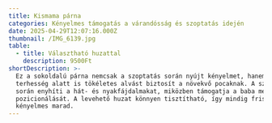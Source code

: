 ```yaml
---
title: Kismama párna
categories: Kényelmes támogatás a várandósság és szoptatás idején
date: 2025-04-29T12:07:16.000Z
thumbnail: /IMG_6139.jpg
table:
  - title: Választható huzattal
    description: 9500Ft
shortDescription: >-
  Ez a sokoldalú párna nemcsak a szoptatás során nyújt kényelmet, hanem a
  terhesség alatt is tökéletes alvást biztosít a növekvő pocaknak. A szoptatás
  során enyhíti a hát- és nyakfájdalmakat, miközben támogatja a baba megfelelő
  pozicionálását. A levehető huzat könnyen tisztítható, így mindig friss és
  kényelmes marad.
---
```


